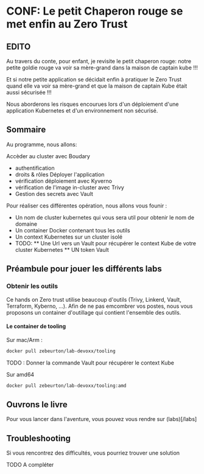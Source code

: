# CONF: Le petit Chaperon rouge se met enfin au Zero Trust

## EDITO

Au travers du conte, pour enfant, je revisite le petit chaperon rouge: notre petite goldie rouge va voir sa mère-grand dans la maison de captain kube !!!

Et si notre petite application se décidait enfin à pratiquer le Zero Trust quand elle va voir sa mère-grand et que la maison de captain Kube était aussi sécurisée !!!

Nous aborderons les risques encourues lors d'un déploiement d'une application Kubernetes et d'un environnement non sécurisé.

## Sommaire

Au programme, nous allons:

Accèder au cluster avec Boudary
- authentification
- droits & rôles
Déployer l'application 
- vérification déploiement avec Kyverno
- vérification de l'image in-cluster avec Trivy
- Gestion des secrets avec Vault


Pour réaliser ces différentes opération, nous allons vous founir :
* Un nom de cluster kubernetes qui vous sera util pour obtenir le nom de domaine
* Un container Docker contenant tous les outils 
* Un context Kubernetes sur un cluster isolé
* TODO:
** Une Url vers un Vault pour récupérer le context Kube de votre cluster Kubernetes
** UN token Vault

## Préambule pour jouer les différents labs

### Obtenir les outils

Ce hands on Zero trust utilise beaucoup d'outils (Trivy, Linkerd, Vault, Terraform, Kyberno, ...).
Afin de ne pas emcombrer vos postes, nous vous proposons un container d'outillage qui contient l'ensemble des outils.

#### Le container de tooling

Sur mac/Arm :
```bash
docker pull zebeurton/lab-devoxx/tooling
```

TODO : Donner la commande Vault pour récupérer le context Kube

Sur amd64

```bash
docker pull zebeurton/lab-devoxx/tooling:amd
```

## Ouvrons le livre

Pour vous lancer dans l'aventure, vous pouvez vous rendre sur (labs)[/labs]

## Troubleshooting

Si vous rencontrez des difficultés, vous pourriez trouver une solution

TODO A compléter

